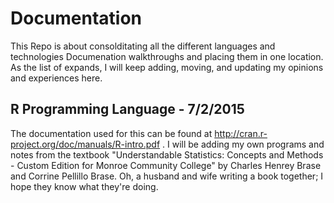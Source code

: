 # Documentation
This Repo is about consolditating all the different languages and technologies Documenation walkthroughs and placing them in one location.
As the list of expands, I will keep adding, moving, and updating my opinions and experiences here.

## R Programming Language - 7/2/2015
The documentation used for this can be found at http://cran.r-project.org/doc/manuals/R-intro.pdf .
I will be adding my own programs and notes from the textbook "Understandable Statistics: Concepts and Methods - Custom Edition for Monroe Community College" by Charles Henrey Brase and Corrine Pellillo Brase.
Oh, a husband and wife writing a book together; I hope they know what they're doing.

